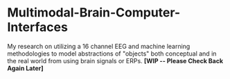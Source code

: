 # Multimodal-Brain-Computer-Interfaces
My research on utilizing a 16 channel EEG and machine learning methodologies to model abstractions of "objects" both conceptual and in the real world from using brain signals or ERPs. **[WIP -- Please Check Back Again Later]**
